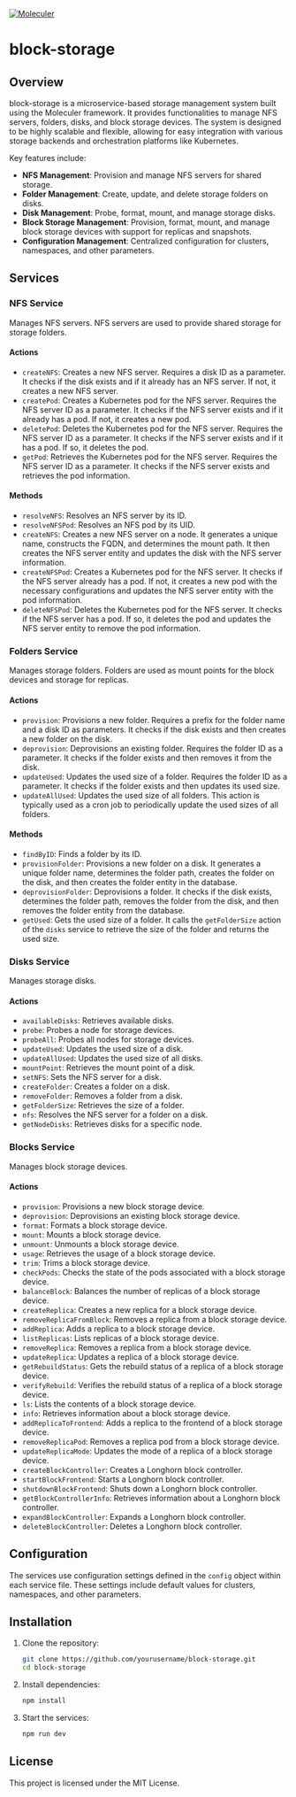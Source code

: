 [![Moleculer](https://badgen.net/badge/Powered%20by/Moleculer/0e83cd)](https://moleculer.services)

# block-storage

## Overview

block-storage is a microservice-based storage management system built using the Moleculer framework. It provides functionalities to manage NFS servers, folders, disks, and block storage devices. The system is designed to be highly scalable and flexible, allowing for easy integration with various storage backends and orchestration platforms like Kubernetes.

Key features include:
- **NFS Management**: Provision and manage NFS servers for shared storage.
- **Folder Management**: Create, update, and delete storage folders on disks.
- **Disk Management**: Probe, format, mount, and manage storage disks.
- **Block Storage Management**: Provision, format, mount, and manage block storage devices with support for replicas and snapshots.
- **Configuration Management**: Centralized configuration for clusters, namespaces, and other parameters.

## Services

### NFS Service

Manages NFS servers. NFS servers are used to provide shared storage for storage folders.

#### Actions

- `createNFS`: Creates a new NFS server. Requires a disk ID as a parameter. It checks if the disk exists and if it already has an NFS server. If not, it creates a new NFS server.
- `createPod`: Creates a Kubernetes pod for the NFS server. Requires the NFS server ID as a parameter. It checks if the NFS server exists and if it already has a pod. If not, it creates a new pod.
- `deletePod`: Deletes the Kubernetes pod for the NFS server. Requires the NFS server ID as a parameter. It checks if the NFS server exists and if it has a pod. If so, it deletes the pod.
- `getPod`: Retrieves the Kubernetes pod for the NFS server. Requires the NFS server ID as a parameter. It checks if the NFS server exists and retrieves the pod information.

#### Methods

- `resolveNFS`: Resolves an NFS server by its ID.
- `resolveNFSPod`: Resolves an NFS pod by its UID.
- `createNFS`: Creates a new NFS server on a node. It generates a unique name, constructs the FQDN, and determines the mount path. It then creates the NFS server entity and updates the disk with the NFS server information.
- `createNFSPod`: Creates a Kubernetes pod for the NFS server. It checks if the NFS server already has a pod. If not, it creates a new pod with the necessary configurations and updates the NFS server entity with the pod information.
- `deleteNFSPod`: Deletes the Kubernetes pod for the NFS server. It checks if the NFS server has a pod. If so, it deletes the pod and updates the NFS server entity to remove the pod information.

### Folders Service

Manages storage folders. Folders are used as mount points for the block devices and storage for replicas.

#### Actions

- `provision`: Provisions a new folder. Requires a prefix for the folder name and a disk ID as parameters. It checks if the disk exists and then creates a new folder on the disk.
- `deprovision`: Deprovisions an existing folder. Requires the folder ID as a parameter. It checks if the folder exists and then removes it from the disk.
- `updateUsed`: Updates the used size of a folder. Requires the folder ID as a parameter. It checks if the folder exists and then updates its used size.
- `updateAllUsed`: Updates the used size of all folders. This action is typically used as a cron job to periodically update the used sizes of all folders.

#### Methods

- `findByID`: Finds a folder by its ID.
- `provisionFolder`: Provisions a new folder on a disk. It generates a unique folder name, determines the folder path, creates the folder on the disk, and then creates the folder entity in the database.
- `deprovisionFolder`: Deprovisions a folder. It checks if the disk exists, determines the folder path, removes the folder from the disk, and then removes the folder entity from the database.
- `getUsed`: Gets the used size of a folder. It calls the `getFolderSize` action of the `disks` service to retrieve the size of the folder and returns the used size.

### Disks Service

Manages storage disks.

#### Actions

- `availableDisks`: Retrieves available disks.
- `probe`: Probes a node for storage devices.
- `probeAll`: Probes all nodes for storage devices.
- `updateUsed`: Updates the used size of a disk.
- `updateAllUsed`: Updates the used size of all disks.
- `mountPoint`: Retrieves the mount point of a disk.
- `setNFS`: Sets the NFS server for a disk.
- `createFolder`: Creates a folder on a disk.
- `removeFolder`: Removes a folder from a disk.
- `getFolderSize`: Retrieves the size of a folder.
- `nfs`: Resolves the NFS server for a folder on a disk.
- `getNodeDisks`: Retrieves disks for a specific node.

### Blocks Service

Manages block storage devices.

#### Actions

- `provision`: Provisions a new block storage device.
- `deprovision`: Deprovisions an existing block storage device.
- `format`: Formats a block storage device.
- `mount`: Mounts a block storage device.
- `unmount`: Unmounts a block storage device.
- `usage`: Retrieves the usage of a block storage device.
- `trim`: Trims a block storage device.
- `checkPods`: Checks the state of the pods associated with a block storage device.
- `balanceBlock`: Balances the number of replicas of a block storage device.
- `createReplica`: Creates a new replica for a block storage device.
- `removeReplicaFromBlock`: Removes a replica from a block storage device.
- `addReplica`: Adds a replica to a block storage device.
- `listReplicas`: Lists replicas of a block storage device.
- `removeReplica`: Removes a replica from a block storage device.
- `updateReplica`: Updates a replica of a block storage device.
- `getRebuildStatus`: Gets the rebuild status of a replica of a block storage device.
- `verifyRebuild`: Verifies the rebuild status of a replica of a block storage device.
- `ls`: Lists the contents of a block storage device.
- `info`: Retrieves information about a block storage device.
- `addReplicaToFrontend`: Adds a replica to the frontend of a block storage device.
- `removeReplicaPod`: Removes a replica pod from a block storage device.
- `updateReplicaMode`: Updates the mode of a replica of a block storage device.
- `createBlockController`: Creates a Longhorn block controller.
- `startBlockFrontend`: Starts a Longhorn block controller.
- `shutdownBlockFrontend`: Shuts down a Longhorn block controller.
- `getBlockControllerInfo`: Retrieves information about a Longhorn block controller.
- `expandBlockController`: Expands a Longhorn block controller.
- `deleteBlockController`: Deletes a Longhorn block controller.

## Configuration

The services use configuration settings defined in the `config` object within each service file. These settings include default values for clusters, namespaces, and other parameters.

## Installation

1. Clone the repository:
   ```bash
   git clone https://github.com/yourusername/block-storage.git
   cd block-storage
   ```

2. Install dependencies:
   ```bash
   npm install
   ```

3. Start the services:
   ```bash
   npm run dev
   ```

## License

This project is licensed under the MIT License.
